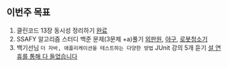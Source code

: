 ## 이번주 목표 
          
1. 클린코드 13장 동시성 정리하기 [완료](https://velog.io/@kwj1270/%ED%81%B4%EB%A6%B0-%EC%BD%94%EB%93%9C-%EB%8F%99%EC%8B%9C%EC%84%B1)    
2. SSAFY 알고리즘 스터디 백준 문제(3문제 +a)풀기 [외판원](https://github.com/SSAFY-5th-GwanJu-4C/Algorithm_AlgoGaZa/blob/main/kwj1270/2%EC%9B%94%202%EC%A3%BC/10971_%EC%99%B8%ED%8C%90%EC%9B%90%EC%88%9C%ED%9A%8C%202.md), [야구](https://github.com/SSAFY-5th-GwanJu-4C/Algorithm_AlgoGaZa/blob/main/kwj1270/2%EC%9B%94%202%EC%A3%BC/17281_%E2%9A%BE.md), [로봇청소기](https://github.com/SSAFY-5th-GwanJu-4C/Algorithm_AlgoGaZa/blob/main/kwj1270/2%EC%9B%94%202%EC%A3%BC/14503_%EB%A1%9C%EB%B4%87%20%EC%B2%AD%EC%86%8C%EA%B8%B0.md)       
3. 백기선님 `더 자바, 애플리케이션을 테스트하는 다양한 방법` JUnit 강의 5개 듣기 [설 연휴를 통해 다 들었습니다](https://github.com/springframework-sprout/THE_JAVA_TEST/tree/main/JUnit)        

